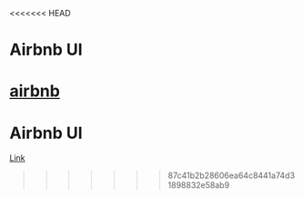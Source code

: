 <<<<<<< HEAD

# Airbnb UI 

[airbnb]('https://airbnb-model.vercel.app')
=======
# Airbnb UI

<a href="https://airbnb-model.vercel.app" target="_blank">Link</a>

>>>>>>> 87c41b2b28606ea64c8441a74d31898832e58ab9
